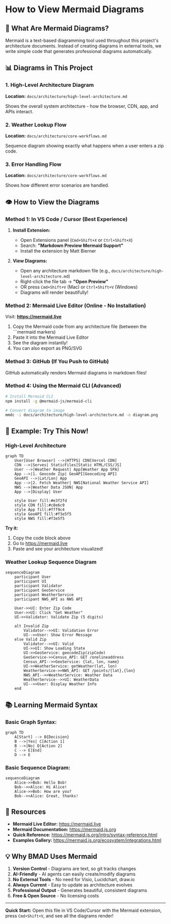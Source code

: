 # How to View Mermaid Diagrams

## 🎨 What Are Mermaid Diagrams?

Mermaid is a text-based diagramming tool used throughout this project's architecture documents. Instead of creating diagrams in external tools, we write simple code that generates professional diagrams automatically.

## 📊 Diagrams in This Project

### 1. High-Level Architecture Diagram
**Location:** `docs/architecture/high-level-architecture.md`

Shows the overall system architecture - how the browser, CDN, app, and APIs interact.

### 2. Weather Lookup Flow
**Location:** `docs/architecture/core-workflows.md`

Sequence diagram showing exactly what happens when a user enters a zip code.

### 3. Error Handling Flow
**Location:** `docs/architecture/core-workflows.md`

Shows how different error scenarios are handled.

## 👁️ How to View the Diagrams

### Method 1: In VS Code / Cursor (Best Experience)

1. **Install Extension:**
   - Open Extensions panel (`Cmd+Shift+X` or `Ctrl+Shift+X`)
   - Search: **"Markdown Preview Mermaid Support"**
   - Install the extension by Matt Bierner

2. **View Diagrams:**
   - Open any architecture markdown file (e.g., `docs/architecture/high-level-architecture.md`)
   - Right-click the file tab → **"Open Preview"**
   - OR press `Cmd+Shift+V` (Mac) or `Ctrl+Shift+V` (Windows)
   - Diagrams will render beautifully!

### Method 2: Mermaid Live Editor (Online - No Installation)

Visit: **https://mermaid.live**

1. Copy the Mermaid code from any architecture file (between the ```mermaid markers)
2. Paste it into the Mermaid Live Editor
3. See the diagram instantly!
4. You can also export as PNG/SVG

### Method 3: GitHub (If You Push to GitHub)

GitHub automatically renders Mermaid diagrams in markdown files!

### Method 4: Using the Mermaid CLI (Advanced)

```bash
# Install Mermaid CLI
npm install -g @mermaid-js/mermaid-cli

# Convert diagram to image
mmdc -i docs/architecture/high-level-architecture.md -o diagram.png
```

## 🎯 Example: Try This Now!

### High-Level Architecture

```mermaid
graph TD
    User[User Browser] -->|HTTPS| CDN[Vercel CDN]
    CDN -->|Serves| StaticFiles[Static HTML/CSS/JS]
    User -->|Weather Request| App[Weather App SPA]
    App -->|1. Geocode Zip| GeoAPI[Geocoding API]
    GeoAPI -->|Lat/Lon| App
    App -->|2. Fetch Weather| NWS[National Weather Service API]
    NWS -->|Weather Data JSON| App
    App -->|Display| User
    
    style User fill:#e3f2fd
    style CDN fill:#c8e6c9
    style App fill:#fff9c4
    style GeoAPI fill:#f3e5f5
    style NWS fill:#f3e5f5
```

**Try it:**
1. Copy the code block above
2. Go to https://mermaid.live
3. Paste and see your architecture visualized!

### Weather Lookup Sequence Diagram

```mermaid
sequenceDiagram
    participant User
    participant UI
    participant Validator
    participant GeoService
    participant WeatherService
    participant NWS_API as NWS API
    
    User->>UI: Enter Zip Code
    User->>UI: Click "Get Weather"
    UI->>Validator: Validate Zip (5 digits)
    
    alt Invalid Zip
        Validator-->>UI: Validation Error
        UI-->>User: Show Error Message
    else Valid Zip
        Validator-->>UI: Valid
        UI->>UI: Show Loading State
        UI->>GeoService: geocodeZip(zipCode)
        GeoService->>Census_API: GET /onelineaddress
        Census_API-->>GeoService: {lat, lon, name}
        UI->>WeatherService: getWeather(lat, lon)
        WeatherService->>NWS_API: GET /points/{lat},{lon}
        NWS_API-->>WeatherService: Weather Data
        WeatherService-->>UI: WeatherData
        UI-->>User: Display Weather Info
    end
```

## 📚 Learning Mermaid Syntax

### Basic Graph Syntax:
```mermaid
graph TD
    A[Start] --> B{Decision}
    B -->|Yes| C[Action 1]
    B -->|No| D[Action 2]
    C --> E[End]
    D --> E
```

### Basic Sequence Diagram:
```mermaid
sequenceDiagram
    Alice->>Bob: Hello Bob!
    Bob-->>Alice: Hi Alice!
    Alice->>Bob: How are you?
    Bob-->>Alice: Great, thanks!
```

## 🔗 Resources

- **Mermaid Live Editor:** https://mermaid.live
- **Mermaid Documentation:** https://mermaid.js.org
- **Quick Reference:** https://mermaid.js.org/intro/syntax-reference.html
- **Examples Gallery:** https://mermaid.js.org/ecosystem/integrations.html

## 💡 Why BMAD Uses Mermaid

1. **Version Control** - Diagrams are text, so git tracks changes
2. **AI-Friendly** - AI agents can easily create/modify diagrams
3. **No External Tools** - No need for Visio, Lucidchart, draw.io
4. **Always Current** - Easy to update as architecture evolves
5. **Professional Output** - Generates beautiful, consistent diagrams
6. **Free & Open Source** - No licensing costs

---

**Quick Start:** Open this file in VS Code/Cursor with the Mermaid extension, press `Cmd+Shift+V`, and see all the diagrams render!

